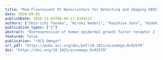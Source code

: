 ```yaml
---
title: "Red-Fluorescent Pt Nanoclusters for Detecting and Imaging HER2 in Breast Cancer Cells"
date: 2020-09-01
publishDate: 2020-11-02T06:48:17.416411Z
authors: ["Shin-ichi Tanaka", "Hiroki Wadati", "Kazuhisa Sato", "Hidehiro Yasuda", "Hirohiko Niioka"]
publication_types: ["2"]
abstract: "Overexpression of human epidermal growth factor receptor 2 (HER2) is associated with more frequent cancer recurrence and metastasis. Sensitive sensing of HER2 in living breast cancer cells is crucial in the early stages of cancer and to further understand its role in cells. Biomedical imaging has become an indispensable tool in the fields of early cancer diagnosis and therapy. In this study, we designed and synthesized platinum (Pt) nanocluster bionanoprobes with red emission (Ex/Em = 535/630 nm) for fluorescence imaging of HER2. Our Pt nanoclusters, which were synthesized using polyamidoamine (PAMAM) dendrimer and preequilibration, exhibited approximately 1% quantum yield and possessed low cytotoxicity, ultrasmall size, and excellent photostability. Furthermore, combined with ProteinA as an adapter protein, we developed Pt bionanoprobes with minimal nonspecific binding and utilized them as fluorescent probes for highly sensitive optical imaging of HER2 at the cellular level. More importantly, molecular probes with long-wavelength emission have allowed visualization of deep anatomical features because of enhanced tissue penetration and a decrease in background noise from tissue scattering. Our Pt nanoclusters are promising fluorescent probes for biomedical applications."
featured: false
publication: "*ACS Omega*"
url_pdf: "https://pubs.acs.org/doi/pdf/10.1021/acsomega.0c02578"
doi: "https://doi.org/10.1021/acsomega.0c02578"
---
```


